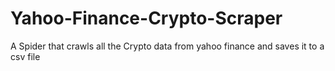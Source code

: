 # Yahoo-Finance-Crypto-Scraper
A Spider that crawls all the Crypto data from yahoo finance and saves it to a csv file
